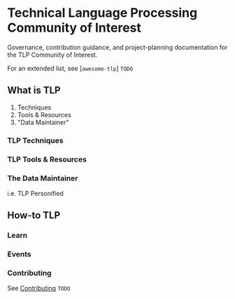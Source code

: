 # Technical Language Processing Community of Interest

Governance, contribution guidance, and project-planning documentation for the TLP Community of Interest.

For an extended list, see [`awesome-tlp`] `TODO`

## What is TLP

1. Techniques
2. Tools & Resources
3. "Data Maintainer"

### TLP Techniques

### TLP Tools & Resources

### The Data Maintainer

i.e. TLP Personified


## How-to TLP

### Learn

### Events

### Contributing 
See [Contributing](CONTRIBUTING.md) `TODO`
